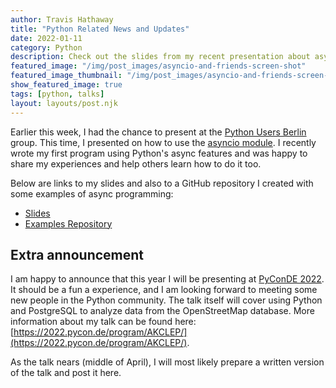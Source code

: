 ```yaml
---
author: Travis Hathaway
title: "Python Related News and Updates"
date: 2022-01-11
category: Python
description: Check out the slides from my recent presentation about asyncio at Python Users Berlin and read an exciting Python related announcement.
featured_image: "/img/post_images/asyncio-and-friends-screen-shot"
featured_image_thumbnail: "/img/post_images/asyncio-and-friends-screen-shot_small"
show_featured_image: true
tags: [python, talks]
layout: layouts/post.njk
---
```


Earlier this week, I had the chance to present at the [Python Users Berlin](http://www.meetup.com/Python-Users-Berlin-PUB/) group. This time, I presented on how to use the [asyncio module](https://docs.python.org/3/library/asyncio.html). I recently wrote my first program using Python's async features and was happy to share my experiences and help others learn how to do it too.

Below are links to my slides and also to a GitHub repository I created with some examples of async programming:

 - [Slides](https://docs.google.com/presentation/d/1ate_nmSvK4C0jSuhrf7Jy1WB9IZQU3LmK6ao34Fzxjo/edit?usp=sharing)
 - [Examples Repository](https://github.com/travishathaway/talks)


 ## Extra announcement

I am happy to announce that this year I will be presenting at [PyConDE 2022](https://2022.pycon.de/). It should be a fun a experience, and I am looking forward to meeting some new people in the Python community.  The talk itself will cover using Python and PostgreSQL to analyze data from the OpenStreetMap database. More information about my talk can be found here: [https://2022.pycon.de/program/AKCLEP/](https://2022.pycon.de/program/AKCLEP/).

As the talk nears (middle of April), I will most likely prepare a written version of the talk and post it here.